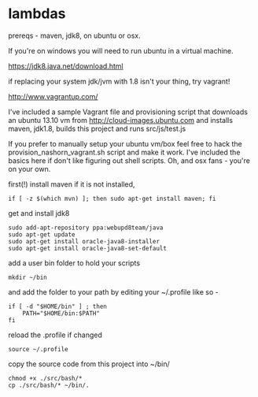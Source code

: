 lambdas
============

prereqs - maven, jdk8, on ubuntu or osx.  

If you're on windows you will need to run ubuntu in a virtual machine.

<https://jdk8.java.net/download.html>

if replacing your system jdk/jvm with 1.8 isn't your thing, try vagrant!

<http://www.vagrantup.com/>

I've included a sample Vagrant file and provisioning script that downloads an ubuntu 13.10 vm from <http://cloud-images.ubuntu.com> and installs maven, jdk1.8, builds this project and runs src/js/test.js

If you prefer to manually setup your ubuntu vm/box feel free to hack the provision_nashorn_vagrant.sh script and make it work. I've included the basics here if don't like figuring out shell scripts. Oh, and osx fans - you're on your own.

first(!) install maven if it is not installed, 

    if [ -z $(which mvn) ]; then sudo apt-get install maven; fi

get and install jdk8

    sudo add-apt-repository ppa:webupd8team/java
    sudo apt-get update
    sudo apt-get install oracle-java8-installer
    sudo apt-get install oracle-java8-set-default

add a user bin folder to hold your scripts

    mkdir ~/bin

and add the folder to your path by editing your ~/.profile like so - 

    if [ -d "$HOME/bin" ] ; then
        PATH="$HOME/bin:$PATH"
    fi

reload the .profile if changed

    source ~/.profile

copy the source code from this project into ~/bin/

    chmod +x ./src/bash/*
    cp ./src/bash/* ~/bin/.
